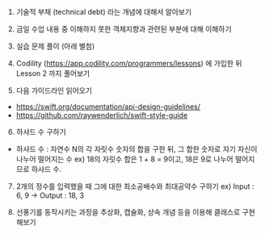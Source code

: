 1. 기술적 부채 (technical debt) 라는 개념에 대해서 알아보기

2. 금일 수업 내용 중 이해하지 못한 객체지향과 관련된 부분에 대해 이해하기

3. 실습 문제 풀이 (아래 별첨)

4. Codility (https://app.codility.com/programmers/lessons) 에 가입한 뒤 Lesson 2 까지 풀어보기

5. 다음 가이드라인 읽어오기
- https://swift.org/documentation/api-design-guidelines/
- https://github.com/raywenderlich/swift-style-guide

6. 하샤드 수 구하기 
  - 하샤드 수 : 자연수 N의 각 자릿수 숫자의 합을 구한 뒤, 그 합한 숫자로 자기 자신이 나누어 떨어지는 수
  ex) 18의 자릿수 합은 1 + 8 = 9이고, 18은 9로 나누어 떨어지므로 하샤드 수.

7. 2개의 정수를 입력했을 때 그에 대한 최소공배수와 최대공약수 구하기
  ex) Input : 6, 9   ->  Output : 18, 3

8. 선풍기를 동작시키는 과정을 추상화, 캡슐화, 상속 개념 등을 이용해 클래스로 구현해보기
